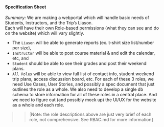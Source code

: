 #### Specification Sheet

_Summary:_ We are making a webportal which will handle basic needs of Students, Instructors, and the Trip’s Liason.  
Each will have their own Role-based permissions (what they can see and do on the website) which will vary slightly.  
* The `Liason` will be able to generate reports (ex. t-shirt size list/number per size), 
* `Instructor` will be able to post course material & and edit the calendar, etc, and 
* `Student` should be able to see their grades and post their weekend plans.  
* `All Roles` will be able to view full list of contact info, student weekend trip plans, access discussion board, etc.  For each of these 3 roles, we need Use Cases, User Stories, and possibly a spec document that just outlines the role as a whole.  We also need to develop a single db schema to store information for all of these roles in a central place.  And we need to figure out (and possibly mock up) the UI/UX for the website as a whole and each role.    

>> [Note: the role descriptions above are just very brief of each role, not comprehensive.  See RBAC.md for more information]

